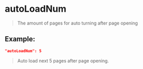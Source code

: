 # autoLoadNum
>The amount of pages for auto turning after page opening

Example:
--
```JSON
"autoLoadNum": 5
```
>Auto load next 5 pages after page opening.